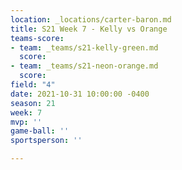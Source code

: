 ```yaml
---
location: _locations/carter-baron.md
title: S21 Week 7 - Kelly vs Orange
teams-score:
- team: _teams/s21-kelly-green.md
  score: 
- team: _teams/s21-neon-orange.md
  score: 
field: "4"
date: 2021-10-31 10:00:00 -0400
season: 21
week: 7
mvp: ''
game-ball: ''
sportsperson: ''

---
```


